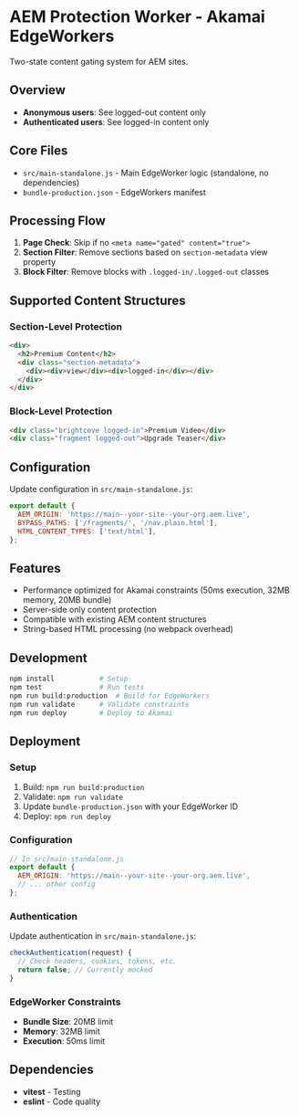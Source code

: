 # AEM Protection Worker - Akamai EdgeWorkers

Two-state content gating system for AEM sites.

## Overview

- **Anonymous users**: See logged-out content only
- **Authenticated users**: See logged-in content only

## Core Files

- `src/main-standalone.js` - Main EdgeWorker logic (standalone, no dependencies)
- `bundle-production.json` - EdgeWorkers manifest

## Processing Flow

1. **Page Check**: Skip if no `<meta name="gated" content="true">`
2. **Section Filter**: Remove sections based on `section-metadata` view property
3. **Block Filter**: Remove blocks with `.logged-in/.logged-out` classes

## Supported Content Structures

### Section-Level Protection
```html
<div>
  <h2>Premium Content</h2>
  <div class="section-metadata">
    <div><div>view</div><div>logged-in</div></div>
  </div>
</div>
```

### Block-Level Protection
```html
<div class="brightcove logged-in">Premium Video</div>
<div class="fragment logged-out">Upgrade Teaser</div>
```

## Configuration

Update configuration in `src/main-standalone.js`:
```javascript
export default {
  AEM_ORIGIN: 'https://main--your-site--your-org.aem.live',
  BYPASS_PATHS: ['/fragments/', '/nav.plain.html'],
  HTML_CONTENT_TYPES: ['text/html'],
};
```

## Features

- Performance optimized for Akamai constraints (50ms execution, 32MB memory, 20MB bundle)
- Server-side only content protection
- Compatible with existing AEM content structures
- String-based HTML processing (no webpack overhead)

## Development

```bash
npm install           # Setup
npm test              # Run tests
npm run build:production  # Build for EdgeWorkers
npm run validate      # Validate constraints
npm run deploy        # Deploy to Akamai
```

## Deployment

### Setup
1. Build: `npm run build:production`
2. Validate: `npm run validate` 
3. Update `bundle-production.json` with your EdgeWorker ID
4. Deploy: `npm run deploy`

### Configuration
```javascript
// In src/main-standalone.js
export default {
  AEM_ORIGIN: 'https://main--your-site--your-org.aem.live',
  // ... other config
};
```

### Authentication
Update authentication in `src/main-standalone.js`:
```javascript
checkAuthentication(request) {
  // Check headers, cookies, tokens, etc.
  return false; // Currently mocked
}
```

### EdgeWorker Constraints
- **Bundle Size**: 20MB limit
- **Memory**: 32MB limit 
- **Execution**: 50ms limit

## Dependencies

- **vitest** - Testing
- **eslint** - Code quality
